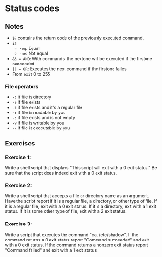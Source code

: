 # Status codes

## Notes

- `$?` contains the return code of the previously executed command.
- `if`
  - `-eq`: Equal
  - `-ne`: Not equal
- `&& = AND`: With commands, the nextone will be executed if the firstone succeeded
- `|| = OR`: Executes the next command if the firstone failes
- From `exit` 0 to 255

### File operators

- `-d` if file is directory
- `-e` if file exists
- `-f` if file exists and it's a regular file
- `-r` if file is readable by you
- `-s` if file exists and is not empty
- `-w` if file is writable by you
- `-x` if file is executable by you

## Exercises

### Exercise 1:

Write a shell script that displays "This script will exit with a 0 exit status." Be sure that the script does indeed exit with a 0 exit status.

### Exercise 2:

Write a shell script that accepts a file or directory name as an argument. Have the script report if it is a regular file, a directory, or other type of file. If it is a regular file, exit with a 0 exit status. If it is a directory, exit with a 1 exit status. If it is some other type of file, exit with a 2 exit status.

### Exercise 3:

Write a script that executes the command "cat /etc/shadow". If the command returns a 0 exit status report "Command succeeded" and exit with a 0 exit status. If the command returns a non­zero exit status report "Command failed" and exit with a 1 exit status.